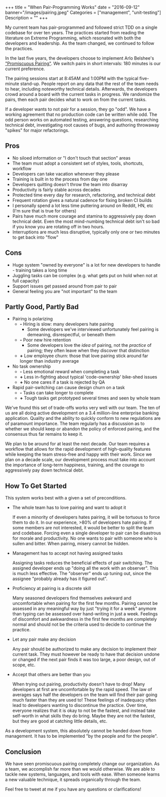 +++
title = "When Pair-Programming Works"
date = "2016-09-12"
banner="/images/pairing.jpeg"
Categories = ["management", "unit-testing"]
Description = ""
+++

My current team has pair-programmed and followed strict TDD on a single codebase
for over ten years. The practices started from reading the literature on Extreme
Programming, which resonated with both the developers and leadership. As the
team changed, we continued to follow the practices.

In the last five years, the developers choose to implement Arlo Belshee's ["Promiscuous Pairing"](http://csis.pace.edu/~grossman/dcs/XR4-PromiscuousPairing.pdf). We
switch pairs in short intervals: 180 minutes is our current preference.

The pairing sessions start at 8:45AM and 1:00PM with the typical five-minute
stand-up. People report on any data that the rest of the team needs to hear,
including noteworthy technical details. Afterwards, the developers crowd around
a board with the current tasks in progress. We randomize the pairs, then each
pair decides what to work on from the current tasks.

If a developer wants to not pair for a session, they go "odd". We have a working
agreement that no production code can be written while odd. The odd person works
on automated testing, answering questions, researching technical debt,
investigating root causes of bugs, and authoring throwaway "spikes" for major
refactorings.

## Pros

* No siloed information or "I don't touch that section" areas
* The team must adopt a consistent set of styles, tools, shortcuts, workflow
* Developers can take vacation whenever they please
* Training is built in to the process from day one
* Developers quitting doesn't throw the team into disarray
* Productivity is fairly stable across decades
* Protected time every day for research, refactoring, and technical debt
* Frequent rotation gives a natural cadence for fixing broken CI builds
* I personally spend a lot less time puttering around on Reddit, HN, etc (I'm
  sure that is true for others)
* Pairs have much more courage and stamina to aggressively pay down technical
  debt. Even the most mind-numbing technical debt isn't so bad if you know you
  are rotating off in two hours.
* Interruptions are much less disruptive, typically only one or two minutes to
  get back into "flow"

## Cons 

* Huge system "owned by everyone" is a lot for new developers to handle - training takes a long time
* Juggling tasks can be complex (e.g. what gets put on hold when not at full capacity)
* Support issues get passed around from pair to pair
* General feeling you are "not important" to the team

## Partly Good, Partly Bad

* Pairing is polarizing
  * **-** Hiring is slow: many developers hate pairing
      * Some developers we've interviewed unfortunately feel pairing is demeaning, disrespectful, or beneath them
  * **-** Poor new hire retention
      * Some developers love the _idea_ of pairing, not the _practice_ of pairing; they often leave when they discover that distinction
  * **+** Low employee churn: those that love pairing stick around far longer than industry average
* No task ownership
  * **-** Less emotional reward when completing a task
  * **+** Less in-fighting about typical 'code-ownership' bike-shed issues
  * **+** No one cares if a task is rejected by QA
* Rapid pair-switching can cause design churn on a task
  * **-** Tasks can take longer to complete
  * **+** Tough tasks get prototyped several times and seen by whole team

We've found this set of trade-offs works very well with our team. The ten of us
are all doing active development on a 3.4 million-line enterprise banking
application. Quality and the ability to quickly conform to new regulations are
of paramount importance. The team regularly has a discussion as to whether we
should keep or abandon the policy of enforced pairing, and the consensus thus
far remains to keep it.

We plan to be around for at least the next decade. Our team requires a workflow
that allows for the rapid development of high-quality features while keeping the
team stress-free and happy with their work. Since we plan on a decade scale, our
development process must take into account the importance of long-term
happiness, training, and the courage to aggressively pay down technical debt.

## How To Get Started

This system works best with a given a set of preconditions. 

* The whole team has to love pairing and want to adopt it

    If even a minority of developers hates pairing, it will be tortuous to force
    them to do it. In our experience, >80% of developers hate pairing. If some
    members are not interested, it would be better to split the team and
    codebase. Forcing even a single developer to pair can be disastrous for
    morale and productivity. No one wants to pair with someone who is sullen and
    bitter. When pairing, misery cannot be hidden.

* Management has to accept not having assigned tasks

    Assigning tasks reduces the beneficial effects of pair switching. The
    assigned developer ends up "doing all the work with an observer". This is
    much less effective. The "observer" ends up tuning out, since the assignee
    "probably already has it figured out".

* Proficiency at pairing is a discrete skill

    Many seasoned developers find themselves awkward and uncomfortable when
    pairing for the first few months. Pairing cannot be assessed in any
    meaningful way by just "trying it for a week" anymore than typing can be
    assessed over hand-writing in just a week. Feelings of discomfort and
    awkwardness in the first few months are completely normal and should not be
    the criteria used to decide to continue the practice.

* Let any pair make any decision

    Any pair should be authorized to make any decision to implement their
    current task. They must however be ready to have that decision undone or
    changed if the next pair finds it was too large, a poor design, out of
    scope, etc.
   
* Accept that others are better than you

    When trying out pairing, productivity doesn't have to drop! Many developers
    at first are uncomfortable by the rapid speed. The law of averages says half
    the developers on the team will find their pair going much faster than they
    are used to! These feelings of inadequacy often lead to developers wanting
    to discontinue the practice. Over time, everyone realizes that it is okay to
    not be the fastest, and instead take self-worth in what skills they do
    bring. Maybe they are not the fastest, but they are good at catching little
    details, etc.

As a development system, this absolutely cannot be handed down from management.
It has to be implemented "by the people and for the people".

## Conclusion

We have seen promiscuous pairing completely change our organization. As a team,
we accomplish far more than we would otherwise. We are able to tackle new
systems, languages, and tools with ease. When someone learns a new valuable
technique, it spreads organically through the team. 

Feel free to tweet at me if you have any questions or clarifications!
